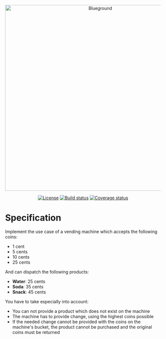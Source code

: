 <p align="center"><a href="https://www.theblueground.com" target="_blank"><img src="https://cdn.theblueground.com/website/static/img/logo-icon-wordmark-blue-main.73a1a419e72841d9c990.svg" width="600" alt="Blueground"></a></p>

<p align="center">
<a href="https://opensource.org/licenses/MIT"><img src="https://img.shields.io/badge/License-MIT-green.svg" alt="License"></a>
<a href="https://github.com/olml89/Blueground-test"><img src="https://github.com/olml89/Blueground-test/actions/workflows/build.yml/badge.svg" alt="Build status"></a>
<a href="https://codecov.io/gh/olml89/Blueground-test"><img src="https://codecov.io/gh/olml89/Blueground-test/branch/main/graph/badge.svg" alt="Coverage status"></a>
</p>

# Specification

Implement the use case of a vending machine which accepts the following coins:
* 1 cent
* 5 cents
* 10 cents
* 25 cents

And can dispatch the following products:
* **Water**: 25 cents
* **Soda**: 35 cents
* **Snack**: 45 cents

You have to take especially into account:
* You can not provide a product which does not exist on the machine
* The machine has to provide change, using the highest coins possible
* If the needed change cannot be provided with the coins on the machine's bucket, the product cannot be purchased and the original coins must be returned
